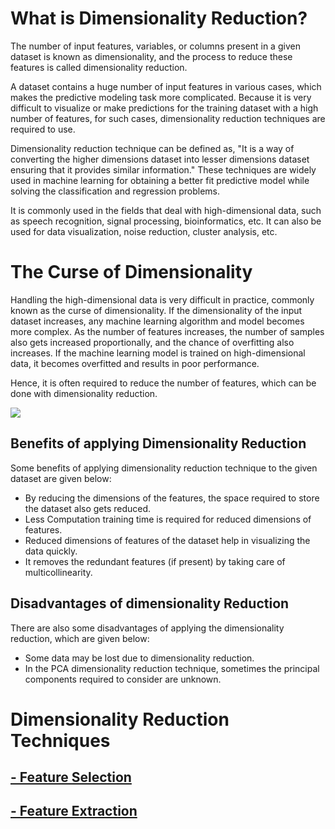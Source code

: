 # What is Dimensionality Reduction?
The number of input features, variables, or columns present in a given dataset is known as dimensionality, and the process to reduce these features is called dimensionality reduction.

A dataset contains a huge number of input features in various cases, which makes the predictive modeling task more complicated. Because it is very difficult to visualize or make predictions for the training dataset with a high number of features, for such cases, dimensionality reduction techniques are required to use.

Dimensionality reduction technique can be defined as, "It is a way of converting the higher dimensions dataset into lesser dimensions dataset ensuring that it provides similar information." These techniques are widely used in machine learning for obtaining a better fit predictive model while solving the classification and regression problems.

It is commonly used in the fields that deal with high-dimensional data, such as speech recognition, signal processing, bioinformatics, etc. It can also be used for data visualization, noise reduction, cluster analysis, etc.

# The Curse of Dimensionality
Handling the high-dimensional data is very difficult in practice, commonly known as the curse of dimensionality. If the dimensionality of the input dataset increases, any machine learning algorithm and model becomes more complex. As the number of features increases, the number of samples also gets increased proportionally, and the chance of overfitting also increases. If the machine learning model is trained on high-dimensional data, it becomes overfitted and results in poor performance.

Hence, it is often required to reduce the number of features, which can be done with dimensionality reduction.

![](http://www.visiondummy.com/wp-content/uploads/2014/04/dimensionality_vs_performance.png)
## Benefits of applying Dimensionality Reduction
Some benefits of applying dimensionality reduction technique to the given dataset are given below:

- By reducing the dimensions of the features, the space required to store the dataset also gets reduced.
- Less Computation training time is required for reduced dimensions of features.
- Reduced dimensions of features of the dataset help in visualizing the data quickly.
- It removes the redundant features (if present) by taking care of multicollinearity.
## Disadvantages of dimensionality Reduction
There are also some disadvantages of applying the dimensionality reduction, which are given below:

- Some data may be lost due to dimensionality reduction.
- In the PCA dimensionality reduction technique, sometimes the principal components required to consider are unknown.

# Dimensionality Reduction Techniques
## [- Feature Selection](https://blog.knoldus.com/how-feature-selection-techniques-for-machine-learning-are-important/)
## [- Feature Extraction](https://towardsdatascience.com/feature-extraction-techniques-d619b56e31be)
